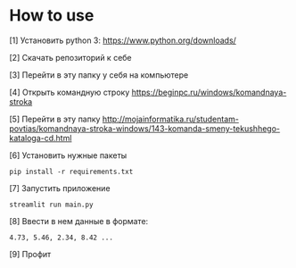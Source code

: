 # How to use
[1] Установить python 3: https://www.python.org/downloads/

[2] Скачать репозиторий к себе

[3] Перейти в эту папку у себя на компьютере

[4] Открыть командную строку https://beginpc.ru/windows/komandnaya-stroka

[5] Перейти в эту папку http://mojainformatika.ru/studentam-povtias/komandnaya-stroka-windows/143-komanda-smeny-tekushhego-kataloga-cd.html

[6] Установить нужные пакеты
```
pip install -r requirements.txt
```
[7] Запустить приложение
```
streamlit run main.py
```
[8] Ввести в нем данные в формате:
```
4.73, 5.46, 2.34, 8.42 ...
```
[9] Профит